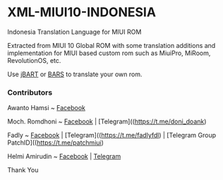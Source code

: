 # XML-MIUI10-INDONESIA
Indonesia Translation Language for MIUI ROM

Extracted from MIUI 10 Global ROM with some translation additions and implementation for MIUI based custom rom such as MiuiPro, MiRoom, RevolutionOS, etc.

Use [jBART](https://github.com/BurgerZ/jBART) or [BARS](https://t.me/file_helmiau/512) to translate your own rom.

### Contributors
Awanto Hamsi ~ [Facebook](https://www.facebook.com/miuimods)

Moch. Romdhoni ~ [Facebook](https://www.facebook.com/doniboyz) | [Telegram]((https://t.me/doni_doank)

Fadly ~ [Facebook](https://www.facebook.com/FADLY.FDL) | [Telegram]((https://t.me/fadlyfdl) | [Telegram Group PatchID]((https://t.me/patchmiui)

Helmi Amirudin ~ [Facebook](https://www.facebook.com/helmiau) | [Telegram](https://t.me/helmiau)


Thank You
